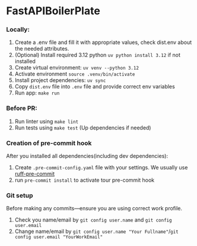 # FastAPIBoilerPlate

### Locally:

1. Create a .env file and fill it with appropriate values, check dist.env about the needed attributes.
2. (Optional) Install required 3.12 python `uv python install 3.12` if not installed
3. Create virtual environment: `uv venv --python 3.12`
4. Activate environment `source .venv/bin/activate`
5. Install project dependencies: `uv sync`
6. Copy `dist.env` file into `.env` file and provide correct env variables
7. Run app: `make run`

### Before PR:

1. Run linter using `make lint`
2. Run tests using `make test` (Up dependencies if needed)

### Creation of pre-commit hook

After you installed all dependencies(including dev dependencies):

1. Create `.pre-commit-config.yaml` file with your settings.
   We usually use [ruff-pre-commit](https://github.com/astral-sh/ruff-pre-commit)
2. run `pre-commit install` to activate tour pre-commit hook

### Git setup

Before making any commits—ensure you are using correct work profile.

1. Check you name/email by `git config user.name` and `git config user.email`
2. Change name/email by `git config user.name "Your Fullname"`/`git config user.email "YourWorkEmail"`
